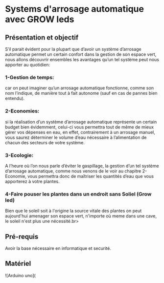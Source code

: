 # Systems d'arrosage automatique avec GROW leds

## Présentation et objectif
S’il parait évident pour la plupart que d’avoir un système d’arrosage automatique permet un certain confort dans la gestion de son espace vert, nous allons découvrir ensembles les avantages qu’un tel système peut nous apporter au quotidien:<br>
### 1-Gestion de temps:<br>
car on peut imaginer qu’un arrosage automatique fonctionne, comme son nom l’indique, de manière tout à fait autonome (sauf en cas de pannes bien entendu).<br>
### 2-Economies:<br>
si la réalisation d’un système d’arrosage automatique représente un certain budget bien évidemment, celui-ci vous permettra tout de même de mieux gérer vos dépenses en eau, en effet, contrairement à un arrosage manuel, vous saurez déterminer le volume d’eau nécessaire à l’alimentation de chacun des secteurs de votre système.<br>
### 3-Ecologie:<br>
A l’heure où l’on nous parle d’éviter le gaspillage, la gestion d’un tel système d’arrosage automatique, comme nous venons de le voir au chapitre 2- Economie, vous permettra donc de maîtriser les quantités d’eau que vous apporterez à votre plantes.
### 4-Faire pouser les plantes dans un endroit sans Soliel (Grow led)<br>
Bien que le soleil soit à l'origine la source vitale des plantes on peut aujourd'hui amenager son espace vert, n'importe où meme dans une cave, le soleil n'est plus une nécessité.br>

## Pré-requis<br>
Avoir la base nécessaire en informatique et securité.<br>

## Matériel<br>
![Arduino uno](
